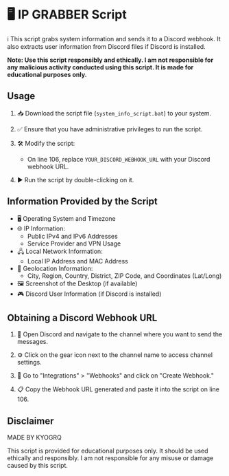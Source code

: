 # 🖥️ IP GRABBER Script

ℹ️ This script grabs system information and sends it to a Discord webhook. It also extracts user information from Discord files if Discord is installed.

**Note: Use this script responsibly and ethically. I am not responsible for any malicious activity conducted using this script. It is made for educational purposes only.**

## Usage

1. 📥 Download the script file (`system_info_script.bat`) to your system.

2. ✅ Ensure that you have administrative privileges to run the script.

3. 🛠️ Modify the script:
    - On line 106, replace `YOUR_DISCORD_WEBHOOK_URL` with your Discord webhook URL.

4. ▶️ Run the script by double-clicking on it.

## Information Provided by the Script

- 🖥️ Operating System and Timezone
- 🌐 IP Information:
  - Public IPv4 and IPv6 Addresses
  - Service Provider and VPN Usage
- 🖧 Local Network Information:
  - Local IP Address and MAC Address
- 📍 Geolocation Information:
  - City, Region, Country, District, ZIP Code, and Coordinates (Lat/Long)
- 🖼️ Screenshot of the Desktop (if available)
- 🎮 Discord User Information (if Discord is installed)

## Obtaining a Discord Webhook URL

1. 🚀 Open Discord and navigate to the channel where you want to send the messages.

2. ⚙️ Click on the gear icon next to the channel name to access channel settings.

3. 🔄 Go to "Integrations" > "Webhooks" and click on "Create Webhook."

4. 📋 Copy the Webhook URL generated and paste it into the script on line 106.

## Disclaimer

MADE BY KYOGRQ

This script is provided for educational purposes only. It should be used ethically and responsibly. I am not responsible for any misuse or damage caused by this script.
